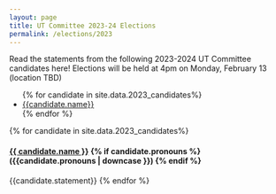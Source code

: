 ```yaml
---
layout: page
title: UT Committee 2023-24 Elections
permalink: /elections/2023
---
```


Read the statements from the following 2023-2024 UT Committee candidates here! Elections will be held at 4pm on Monday, February 13 (location TBD)

<ul>
{% for candidate in site.data.2023_candidates%}
<li><a href="#{{candidate.name | slugify}}"> {{candidate.name}}</a></li>
{% endfor %}
</ul>

{% for candidate in site.data.2023_candidates%}
<a name="{{candidate.name | slugify}}"></a>
#### [{{ candidate.name }}](mailto:{{candidate.email}}) {% if candidate.pronouns %} ({{candidate.pronouns | downcase }}) {% endif %}
{{candidate.statement}}
{% endfor %}

